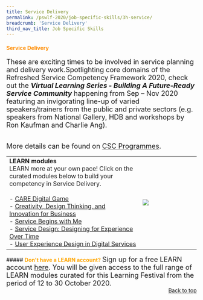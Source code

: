 ```yaml
---
title: Service Delivery
permalink: /pswlf-2020/job-specific-skills/3h-service/
breadcrumb: 'Service Delivery'
third_nav_title: Job Specific Skills
---
```

#### <font color="darkorange"><b>Service Delivery</b></font> <a name="service"></a>
<font size="4">These are exciting times to be involved in service planning and delivery work.Spotlighting core domains of the Refreshed Service Competency Framework 2020, check out the <b><i>Virtual Learning Series - Building A Future-Ready Service Community</i></b> happening from Sep – Nov 2020 featuring an invigorating line-up of varied speakers/trainers from the public and private sectors (e.g. speakers from National Gallery, HDB and workshops by Ron Kaufman and Charlie Ang).<br ><br>

More details can be found on <a href="https://www.cscollege.gov.sg/programmes/Pages/Display%20Programme.aspx?ePID=8ef73fih3tkf7a7v9cukm5vhv1">CSC Programmes</a>. 
	<br></font>

<table>
       <col width="70%"> 
            <col width="30%">
	<tr> 
    <td>	     
      <b>LEARN modules</b>
      <br>LEARN more at your own pace! Click on the curated modules below to build your competency in Service Delivery.
	<br><br>
- <a href="https://www.learn.gov.sg/dlp/student/course/136312">CARE Digital Game</a><br>		
- <a href="https://www.learn.gov.sg/dlp/student/externalcourse/2029">Creativity, Design Thinking, and Innovation for Business</a><br>
- <a href="https://www.learn.gov.sg/dlp/student/course/8720">Service Begins with Me</a><br>	
- <a href="https://www.learn.gov.sg/dlp/student/externalcourse/5451">Service Design: Designing for Experience Over Time</a><br>	
- <a href="https://www.learn.gov.sg/dlp/student/course/147204">User Experience Design in Digital Services</a><br>
    </td>
	<td>
     <img src="/images/learnlogowhitebg.jpg">
    </td>
</tr>
</table>
##### <font color="orange"><b>Don't have a LEARN account?</b></font>
<font size="4.5">Sign up for a free LEARN account <a href="https://go.gov.sg/lv4xad">here</a>. You will be given access to the full range of LEARN modules curated for this Learning Festival from the period of 12 to 30 October 2020.</font>
<br>
<div style="text-align: right"><a href="#top">Back to top</a></div>

